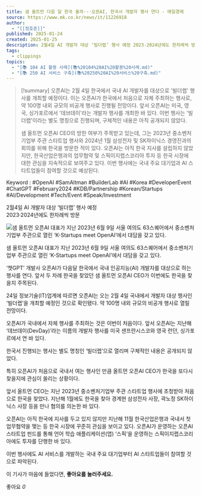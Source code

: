 ```yaml
---
title: 샘 올트먼 다음 달 한국 올까···오픈AI, 한국서 개발자 행사 연다 - 매일경제
source: https://www.mk.co.kr/news/it/11226918
author:
  - "[[정호준]]"
published: 2025-01-24
created: 2025-01-25
description: 2월4일 AI 개발자 대상 ‘빌더랩’ 행사 예정 2023·2024년에도 한차례씩 방문
tags:
  - clippings
topics:
  - "[📚 104 AI 활용 사례](📚%20104%20AI%20활용%20사례.md)"
  - "[📚 250 AI 서비스 구축](📚%20250%20AI%20서비스%20구축.md)"
---
```

> [!summary]
> 오픈AI는 2월 4일 한국에서 국내 AI 개발자를 대상으로 '빌더랩' 행사를 개최할 예정이다. 이는 오픈AI가 한국에서 처음으로 자체 주최하는 행사로, 약 100명 내외 규모의 비공개 행사로 진행될 전망이다. 앞서 오픈AI는 미국, 영국, 싱가포르에서 '데브데이'라는 개발자 행사를 개최한 바 있다. 이번 행사는 '빌더랩'이라는 별도 명칭으로 진행되며, 구체적인 내용은 아직 공개되지 않았다. 
> 
> 샘 올트먼 오픈AI CEO의 방한 여부가 주목받고 있는데, 그는 2023년 중소벤처기업부 주관 스타트업 행사와 2024년 1월 삼성전자 및 SK하이닉스 경영진과의 회의를 위해 한국을 방문한 적이 있다. 오픈AI는 아직 한국 지사를 설립하지 않았지만, 한국산업은행과의 업무협약 및 스픽이지랩스코리아 투자 등 한국 시장에 대한 관심을 지속적으로 보여주고 있다. 이번 행사에는 국내 주요 대기업과 AI 스타트업들이 참여할 것으로 예상된다.


Keyword : 
#OpenAI #SamAltman #BuilderLab #AI #Korea #DeveloperEvent #ChatGPT #February2024 #KDB/Partnership #Korean/Startups #AI/Development #Tech/Event #Speak/Investment

2월4일 AI 개발자 대상 ‘빌더랩’ 행사 예정  
2023·2024년에도 한차례씩 방문

![샘 올트먼 오픈AI 대표가 지난 2023년 6월 9일 서울 여의도 63스퀘어에서 중소벤처기업부 주관으로 열린 ‘K-Startups meet OpenAI’에서 대담을 갖고 있다.](https://pimg.mk.co.kr/news/cms/202501/24/news-p.v1.20230611.f7b13ba492c34e2698dd7600a865258e_P1.jpg)

샘 올트먼 오픈AI 대표가 지난 2023년 6월 9일 서울 여의도 63스퀘어에서 중소벤처기업부 주관으로 열린 ‘K-Startups meet OpenAI’에서 대담을 갖고 있다.

‘챗GPT’ 개발사 오픈AI가 다음달 한국에서 국내 인공지능(AI) 개발자를 대상으로 하는 행사를 연다. 앞서 두 차례 한국을 찾았던 샘 올트먼 오픈AI CEO가 이번에도 한국을 찾을지 주목된다.

24일 정보기술(IT)업계에 따르면 오픈AI는 오는 2월 4일 국내에서 개발자 대상 행사인 ‘빌더랩’을 개최할 예정인 것으로 확인됐다. 약 100명 내외 규모의 비공개 행사로 열릴 전망이다.

오픈AI가 국내에서 자체 행사를 주최하는 것은 이번이 처음이다. 앞서 오픈AI는 지난해 ‘데브데이(DevDay)’라는 이름의 개발자 행사를 미국 샌프란시스코와 영국 런던, 싱가포르에서 연 바 있다.

한국서 진행되는 행사는 별도 명칭인 ‘빌더랩’으로 열리며 구체적인 내용은 공개되지 않았다.

특히 오픈AI가 처음으로 국내서 여는 행사인 만큼 올트먼 오픈AI CEO가 한국을 또다시 찾을지에 관심이 쏠리는 상황이다.

앞서 올트먼 CEO는 지난 2023년 중소벤처기업부 주관 스타트업 행사에 초청받아 처음으로 한국을 찾았다. 지난해 1월에도 한국을 찾아 경계현 삼성전자 사장, 곽노정 SK하이닉스 사장 등을 만나 협의를 의논한 바 있다.

오픈AI는 아직 한국에 지사를 두고 있지 않지만 지난해 11월 한국산업은행과 국내서 첫 업무협약을 맺는 등 한국 시장에 꾸준히 관심을 보이고 있다. 오픈AI가 운영하는 오픈AI 스타트업 펀드를 통해 언어 학습 애플리케이션(앱) ‘스픽’을 운영하는 스픽이지랩스코리아에도 투자를 단행한 바 있다.

이번 행사에도 AI 서비스를 개발하는 국내 주요 대기업부터 AI 스타트업들이 참여할 것으로 파악된다.

이 기사가 마음에 들었다면, **좋아요를 눌러주세요.**

좋아요 *0*